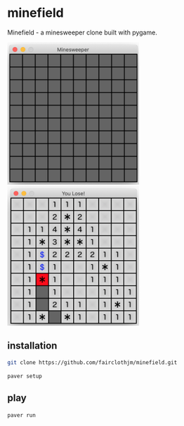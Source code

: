 # minefield
Minefield - a minesweeper clone built with pygame.

<img src="minefield1.png" alt="Minefield" width=300/>
<img src="minefield2.png" alt="Minefield" width=300/>

## installation
``` bash
git clone https://github.com/fairclothjm/minefield.git
```
``` bash
paver setup
```

## play
``` bash
paver run
```


